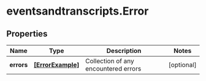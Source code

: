# eventsandtranscripts.Error

## Properties

Name | Type | Description | Notes
------------ | ------------- | ------------- | -------------
**errors** | [**[ErrorExample]**](ErrorExample.md) | Collection of any encountered errors | [optional] 


